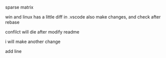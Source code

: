sparse matrix

win and linux has a little diff in .vscode
also make changes, and check after rebase

confilct will die after modify readme


i will make another change

add line
